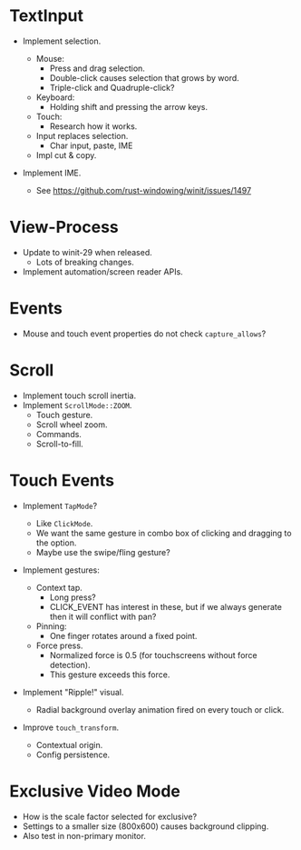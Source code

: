 # TextInput

* Implement selection.
    - Mouse:
        - Press and drag selection.
        - Double-click causes selection that grows by word.
        - Triple-click and Quadruple-click?
    - Keyboard:
        - Holding shift and pressing the arrow keys.
    - Touch:
        - Research how it works.
    - Input replaces selection.
        - Char input, paste, IME
    - Impl cut & copy.

* Implement IME.
    - See https://github.com/rust-windowing/winit/issues/1497

# View-Process

* Update to winit-29 when released.
    - Lots of breaking changes.
* Implement automation/screen reader APIs.

# Events

* Mouse and touch event properties do not check `capture_allows`?

# Scroll

* Implement touch scroll inertia.
* Implement `ScrollMode::ZOOM`.
    - Touch gesture.
    - Scroll wheel zoom.
    - Commands.
    - Scroll-to-fill.

# Touch Events

* Implement `TapMode`?
    - Like `ClickMode`.
    - We want the same gesture in combo box of clicking and dragging to the option.
    - Maybe use the swipe/fling gesture?

* Implement gestures:
    - Context tap.
        - Long press?
        - CLICK_EVENT has interest in these, but if we always generate then it will conflict with pan?
    - Pinning:
        - One finger rotates around a fixed point.
    - Force press.
        - Normalized force is 0.5 (for touchscreens without force detection).
        - This gesture exceeds this force.

* Implement "Ripple!" visual.
    - Radial background overlay animation fired on every touch or click.

* Improve `touch_transform`.
    - Contextual origin.
    - Config persistence.

# Exclusive Video Mode

* How is the scale factor selected for exclusive?
* Settings to a smaller size (800x600) causes background clipping.
* Also test in non-primary monitor.